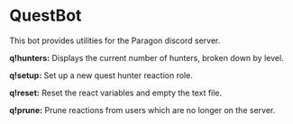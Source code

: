 # QuestBot
This bot provides utilities for the Paragon discord server.

**q!hunters:** Displays the current number of hunters, broken down by level.

**q!setup:** Set up a new quest hunter reaction role.

**q!reset:** Reset the react variables and empty the text file.

**q!prune:** Prune reactions from users which are no longer on the server.
